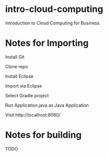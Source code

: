 # intro-cloud-computing
Introduction to Cloud Computing for Business

# Notes for Importing

Install Git

Clone repo

Install Eclipse

Import via Eclipse

Select Gradle project

Run Application.java as Java Application

Visit http://localhost:8080/

# Notes for building
TODO
